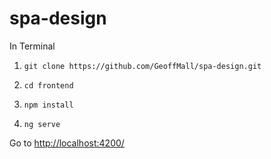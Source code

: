 # spa-design

In Terminal

1.   `git clone https://github.com/GeoffMall/spa-design.git`

2.   `cd frontend`

3. `npm install`

4. `ng serve`

Go to [http://localhost:4200/](http://localhost:4200/)